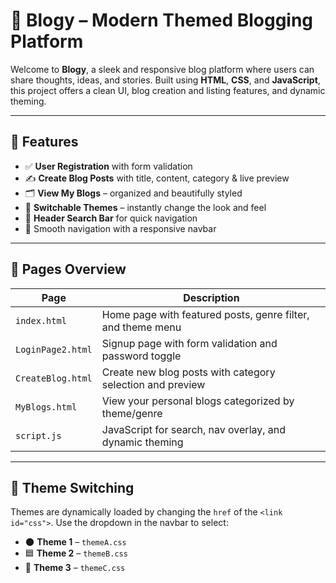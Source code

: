 # 📝 Blogy – Modern Themed Blogging Platform

Welcome to **Blogy**, a sleek and responsive blog platform where users can share thoughts, ideas, and stories. Built using **HTML**, **CSS**, and **JavaScript**, this project offers a clean UI, blog creation and listing features, and dynamic theming.

---

## 🌟 Features

- ✅ **User Registration** with form validation
- ✍️ **Create Blog Posts** with title, content, category & live preview
- 🗂 **View My Blogs** – organized and beautifully styled
- 🎨 **Switchable Themes** – instantly change the look and feel
- 🔎 **Header Search Bar** for quick navigation
- 🧭 Smooth navigation with a responsive navbar

---

## 📁 Pages Overview

| Page              | Description                                                  |
|------------------|--------------------------------------------------------------|
| `index.html`      | Home page with featured posts, genre filter, and theme menu |
| `LoginPage2.html` | Signup page with form validation and password toggle        |
| `CreateBlog.html` | Create new blog posts with category selection and preview   |
| `MyBlogs.html`    | View your personal blogs categorized by theme/genre         |
| `script.js`       | JavaScript for search, nav overlay, and dynamic theming     |

---

## 🎨 Theme Switching

Themes are dynamically loaded by changing the `href` of the `<link id="css">`. Use the dropdown in the navbar to select:

- 🌑 **Theme 1** – `themeA.css`
- 🟦 **Theme 2** – `themeB.css`
- 🌈 **Theme 3** – `themeC.css`

